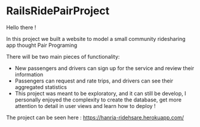 # RailsRidePairProject

Hello there ! 

In this project we built a website to model a small community ridesharing app thought Pair Programing 

There will be two main pieces of functionality:

- New passengers and drivers can sign up for the service and review their information
- Passengers can request and rate trips, and drivers can see their aggregated statistics
- This project was meant to be exploratory, and it can still be develop, I personally enjoyed the complexity to create the database, get more attention to detail in user views and learn how to deploy ! 

The project can be seen here : https://hanria-ridehsare.herokuapp.com/

